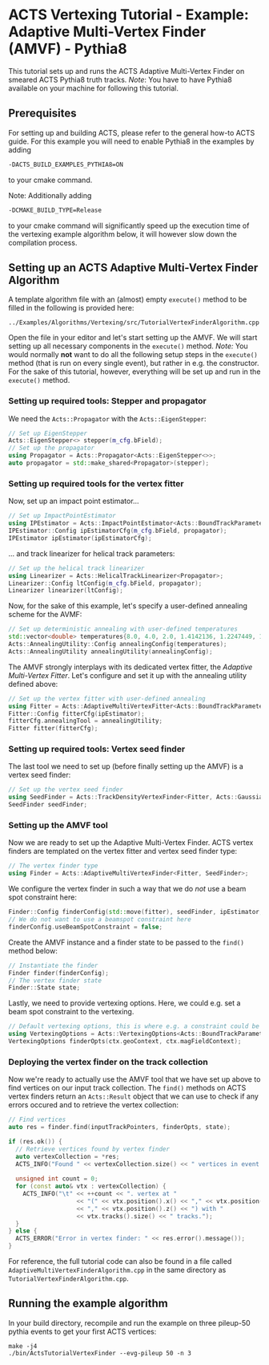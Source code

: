 # ACTS Vertexing Tutorial - Example: Adaptive Multi-Vertex Finder (AMVF) - Pythia8

This tutorial sets up and runs the ACTS Adaptive Multi-Vertex Finder on smeared ACTS Pythia8 truth tracks.
*Note*: You have to have Pythia8 available on your machine for following this tutorial.

## Prerequisites

For setting up and building ACTS, please refer to the general how-to ACTS guide. For this example you will need to enable Pythia8 in the examples by adding
```bash
-DACTS_BUILD_EXAMPLES_PYTHIA8=ON
```
to your cmake command.

Note: Additionally adding
```bash
-DCMAKE_BUILD_TYPE=Release
```
to your cmake command will significantly speed up the execution time of the vertexing example algorithm below, it will however slow down the compilation process.

## Setting up an ACTS Adaptive Multi-Vertex Finder Algorithm

A template algorithm file with an (almost) empty `execute()` method to be filled in the following is provided here:
```
../Examples/Algorithms/Vertexing/src/TutorialVertexFinderAlgorithm.cpp
```
Open the file in your editor and let's start setting up the AMVF. We will start setting up all necessary components in the `execute()` method.
*Note:* You would normally **not** want to do all the following setup steps in the `execute()` method (that is run on every single event), but rather in e.g. the constructor. For the sake of this tutorial, however, everything will be set up and run in the `execute()` method.

### Setting up required tools: Stepper and propagator

We need the `Acts::Propagator` with the `Acts::EigenStepper`:
```cpp
// Set up EigenStepper
Acts::EigenStepper<> stepper(m_cfg.bField);
// Set up the propagator
using Propagator = Acts::Propagator<Acts::EigenStepper<>>;
auto propagator = std::make_shared<Propagator>(stepper);
```

### Setting up required tools for the vertex fitter

Now, set up an impact point estimator...
```cpp
// Set up ImpactPointEstimator
using IPEstimator = Acts::ImpactPointEstimator<Acts::BoundTrackParameters, Propagator>;
IPEstimator::Config ipEstimatorCfg(m_cfg.bField, propagator);
IPEstimator ipEstimator(ipEstimatorCfg);
```
... and track linearizer for helical track parameters:
```cpp
// Set up the helical track linearizer
using Linearizer = Acts::HelicalTrackLinearizer<Propagator>;
Linearizer::Config ltConfig(m_cfg.bField, propagator);
Linearizer linearizer(ltConfig);
```
Now, for the sake of this example, let's specify a user-defined annealing scheme for the AVMF:
```cpp
// Set up deterministic annealing with user-defined temperatures
std::vector<double> temperatures{8.0, 4.0, 2.0, 1.4142136, 1.2247449, 1.0};
Acts::AnnealingUtility::Config annealingConfig(temperatures);
Acts::AnnealingUtility annealingUtility(annealingConfig);
```
The AMVF strongly interplays with its dedicated vertex fitter, the *Adaptive Multi-Vertex Fitter*. Let's configure and set it up with the annealing utility defined above:
```cpp
// Set up the vertex fitter with user-defined annealing
using Fitter = Acts::AdaptiveMultiVertexFitter<Acts::BoundTrackParameters, Linearizer>;
Fitter::Config fitterCfg(ipEstimator);
fitterCfg.annealingTool = annealingUtility;
Fitter fitter(fitterCfg);
```

### Setting up required tools: Vertex seed finder

The last tool we need to set up (before finally setting up the AMVF) is a vertex seed finder:
```cpp
// Set up the vertex seed finder
using SeedFinder = Acts::TrackDensityVertexFinder<Fitter, Acts::GaussianTrackDensity<Acts::BoundTrackParameters>>;
SeedFinder seedFinder;
```
### Setting up the AMVF tool

Now we are ready to set up the Adaptive Multi-Vertex Finder. ACTS vertex finders are templated on the vertex fitter and vertex seed finder type:
```cpp
// The vertex finder type
using Finder = Acts::AdaptiveMultiVertexFinder<Fitter, SeedFinder>;
```
We configure the vertex finder in such a way that we do *not* use a beam spot constraint here:
```cpp
Finder::Config finderConfig(std::move(fitter), seedFinder, ipEstimator, linearizer);
// We do not want to use a beamspot constraint here
finderConfig.useBeamSpotConstraint = false;
```
Create the AMVF instance and a finder state to be passed to the `find()` method below:
```cpp
// Instantiate the finder
Finder finder(finderConfig);
// The vertex finder state
Finder::State state;
```
Lastly, we need to provide vertexing options. Here, we could e.g. set a beam spot constraint to the vertexing.
```cpp
// Default vertexing options, this is where e.g. a constraint could be set
using VertexingOptions = Acts::VertexingOptions<Acts::BoundTrackParameters>;
VertexingOptions finderOpts(ctx.geoContext, ctx.magFieldContext);
 ```
### Deploying the vertex finder on the track collection

Now we're ready to actually use the AMVF tool that we have set up above to find vertices on our input track collection. The `find()` methods on ACTS vertex finders return an `Acts::Result` object that we can use to check if any errors occured and to retrieve the vertex collection:
```cpp
// Find vertices
auto res = finder.find(inputTrackPointers, finderOpts, state);

if (res.ok()) {
  // Retrieve vertices found by vertex finder
  auto vertexCollection = *res;
  ACTS_INFO("Found " << vertexCollection.size() << " vertices in event.");
  
  unsigned int count = 0;
  for (const auto& vtx : vertexCollection) {
    ACTS_INFO("\t" << ++count << ". vertex at "
                   << "(" << vtx.position().x() << "," << vtx.position().y()
                   << "," << vtx.position().z() << ") with "
                   << vtx.tracks().size() << " tracks.");
  }
} else {
  ACTS_ERROR("Error in vertex finder: " << res.error().message());
}
```
For reference, the full tutorial code can also be found in a file called `AdaptiveMultiVertexFinderAlgorithm.cpp` in the same directory as `TutorialVertexFinderAlgorithm.cpp`.

## Running the example algorithm

In your build directory, recompile and run the example on three pileup-50 pythia events to get your first ACTS vertices:
```
make -j4
./bin/ActsTutorialVertexFinder --evg-pileup 50 -n 3
```

